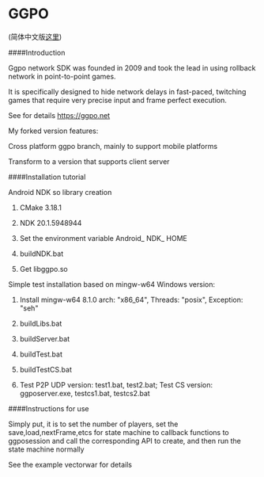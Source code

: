 # GGPO
(简体中文版[这里](README.cn.md))

####Introduction

Ggpo network SDK was founded in 2009 and took the lead in using rollback network in point-to-point games. 

It is specifically designed to hide network delays in fast-paced, twitching games that require very precise input and frame perfect execution.

See for details https://ggpo.net

My forked version features:

Cross platform ggpo branch, mainly to support mobile platforms

Transform to a version that supports client server

####Installation tutorial

Android NDK so library creation

1. CMake 3.18.1

2. NDK 20.1.5948944

3. Set the environment variable Android_ NDK_ HOME

4. buildNDK.bat

5. Get libggpo.so

Simple test installation based on mingw-w64 Windows version:

1. Install mingw-w64 8.1.0 arch: "x86_64",  Threads: "posix",  Exception: "seh"

2. buildLibs.bat

3. buildServer.bat

4. buildTest.bat

5. buildTestCS.bat

6. Test P2P UDP version: test1.bat, test2.bat; Test CS version: ggposerver.exe, testcs1.bat, testcs2.bat

####Instructions for use

Simply put, it is to set the number of players, set the save,load,nextFrame,etcs for state machine to callback functions to ggposession and call the corresponding API to create, and then run the state machine normally

See the example vectorwar for details

